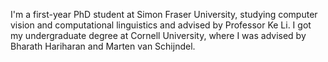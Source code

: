 I'm a first-year PhD student at Simon Fraser University, studying computer vision and computational linguistics and advised by Professor Ke Li. I got my undergraduate degree at Cornell University, where I was advised by Bharath Hariharan and Marten van Schijndel.
